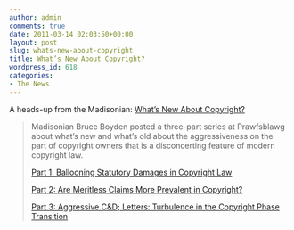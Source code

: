 ```yaml
---
author: admin
comments: true
date: 2011-03-14 02:03:50+00:00
layout: post
slug: whats-new-about-copyright
title: What’s New About Copyright?
wordpress_id: 618
categories:
- The News
---
```


A heads-up from the Madisonian: [What’s New About Copyright?](http://madisonian.net/2011/03/07/whats-new-about-copyright/)

> Madisonian Bruce Boyden posted a three-part series at Prawfsblawg about what’s new and what’s old about the aggressiveness on the part of copyright owners that is a disconcerting feature of modern copyright law.
>
> [Part 1: Ballooning Statutory Damages in Copyright Law](http://prawfsblawg.blogs.com/prawfsblawg/2011/02/ballooning-statutory-damages-in-copyright-law-part-1-of-3.html)
>
> [Part 2: Are Meritless Claims More Prevalent in Copyright?](http://prawfsblawg.blogs.com/prawfsblawg/2011/03/are-meritless-claims-more-prevalent-in-copyright-part-2-of-3.html)
>
> [Part 3: Aggressive C&D; Letters: Turbulence in the Copyright Phase Transition](http://prawfsblawg.blogs.com/prawfsblawg/2011/03/aggressive-cd-letters-turbulence-in-the-copyright-phase-transition-part-3-of-3-.html)
